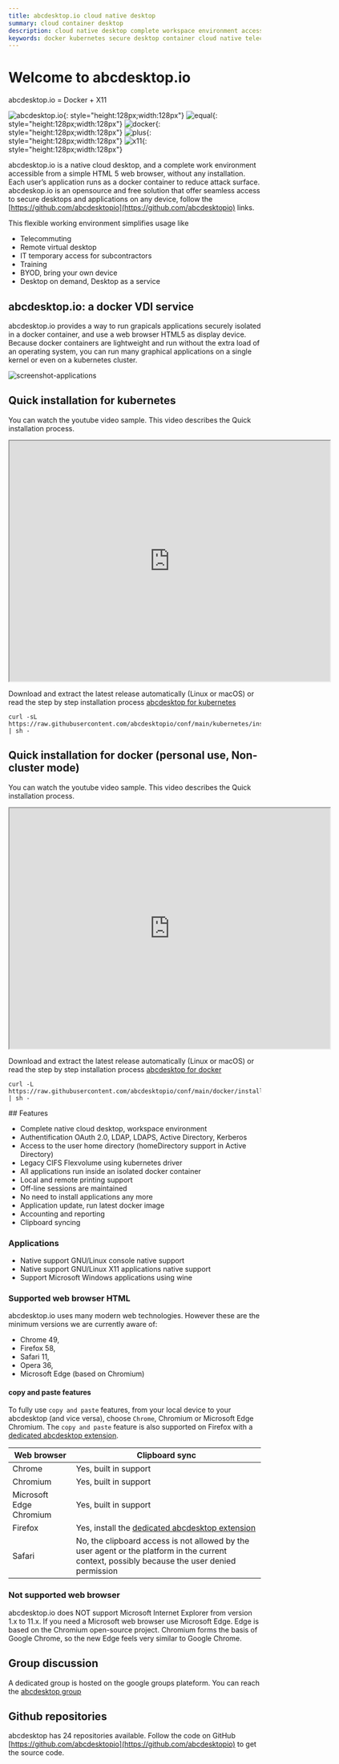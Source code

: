 ```yaml
---
title: abcdesktop.io cloud native desktop
summary: cloud container desktop
description: cloud native desktop complete workspace environment accessible from a web browser
keywords: docker kubernetes secure desktop container cloud native telecommuting remove virtual on demand vdi vnc digital workspace reduce attack surface byod bring your own device reduce attack surface novnc rdp citrix 
---
```


# Welcome to abcdesktop.io 

abcdesktop.io = Docker + X11

![abcdesktop.io](img/logo.svg){: style="height:128px;width:128px"}
![equal](img/equals.svg){: style="height:128px;width:128px"}
![docker](img/docker-logo.svg){: style="height:128px;width:128px"}
![plus](img/plus.svg){: style="height:128px;width:128px"}
![x11](img/x11logo.svg){: style="height:128px;width:128px"}


abcdesktop.io is a native cloud desktop, and a complete work environment accessible from a simple HTML 5 web browser, without any installation.  Each user’s application runs as a docker container to reduce attack surface.
abcdeskop.io is an opensource and free solution that offer seamless access to secure desktops and applications on any device, follow the [https://github.com/abcdesktopio](https://github.com/abcdesktopio) links.

This flexible working environment simplifies usage like

- Telecommuting
- Remote virtual desktop 
- IT temporary access for subcontractors
- Training  
- BYOD, bring your own device
- Desktop on demand, Desktop as a service


## abcdesktop.io: a docker VDI service

abcdesktop.io provides a way to run grapicals applications securely isolated in a docker container, and use a web browser HTML5 as display device. Because docker containers are lightweight and run without the extra load of an operating system, you can run many graphical applications on a single kernel or even on a kubernetes cluster.

![screenshot-applications](img/screenshot-applications.png)

## Quick installation for kubernetes
You can watch the youtube video sample. This video describes the Quick installation process.

<iframe width="640" height="480" src="https://www.youtube.com/embed/KpjG4ksoGNI" allow="accelerometer; autoplay; encrypted-media; gyroscope; picture-in-picture" allowfullscreen> </iframe>

Download and extract the latest release automatically (Linux or macOS) or read the step by step installation process [abcdesktop for kubernetes](/setup/kubernetes_abcdesktop/)

```
curl -sL https://raw.githubusercontent.com/abcdesktopio/conf/main/kubernetes/install.sh | sh -
```

## Quick installation for docker (personal use, Non-cluster mode)
You can watch the youtube video sample. This video describes the Quick installation process.

<iframe width="640" height="480" src="https://www.youtube.com/embed/_A80Sy9g28I" allow="accelerometer; autoplay; encrypted-media; gyroscope; picture-in-picture" allowfullscreen> </iframe>

Download and extract the latest release automatically (Linux or macOS) or read the step by step installation process [abcdesktop for docker](/setup/dockermode/)

```
curl -L https://raw.githubusercontent.com/abcdesktopio/conf/main/docker/install.sh | sh -
```

## Features

- Complete native cloud desktop, workspace environment
- Authentification OAuth 2.0, LDAP, LDAPS, Active Directory, Kerberos
- Access to the user home directory (homeDirectory support in Active Directory)
- Legacy CIFS Flexvolume using kubernetes driver 
- All applications run inside an isolated docker container
- Local and remote printing support 
- Off-line sessions are maintained
- No need to install applications any more
- Application update, run latest docker image
- Accounting and reporting 
- Clipboard syncing

### Applications

- Native support GNU/Linux console native support
- Native support GNU/Linux X11 applications native support
- Support Microsoft Windows applications using wine

### Supported web browser HTML

abcdesktop.io uses many modern web technologies. However these are the minimum versions we are currently aware of:

* Chrome 49, 
* Firefox 58, 
* Safari 11, 
* Opera 36,  
* Microsoft Edge (based on Chromium)

#### copy and paste features
To fully use `copy and paste` features, from your local device to your abcdesktop (and vice versa), choose `Chrome`, Chromium or  Microsoft Edge Chromium. The `copy and paste` feature is also supported on Firefox with a [dedicated abcdesktop extension](/common/firefox-extension).

| Web browser      | Clipboard sync                 |
|------------------|-------------------------------------|
|  Chrome     | Yes, built in support |
|  Chromium     | Yes, built in support  |
|  Microsoft Edge Chromium     | Yes, built in support  |
|  Firefox       | Yes, install the [dedicated abcdesktop extension](/common/firefox-extension)| 
|  Safari       | No, the clipboard access is not allowed by the user agent or the platform in the current context, possibly because the user denied permission| 

### Not supported web browser

abcdesktop.io does NOT support Microsoft Internet Explorer from version 1.x to 11.x. If you need a Microsoft web browser use Microsoft Edge. Edge is based on the Chromium open-source project. Chromium forms the basis of Google Chrome, so the new Edge feels very similar to Google Chrome.

## Group discussion 

A dedicated group is hosted on the google groups plateform. You can reach the [abcdesktop group](https://groups.google.com/g/abcdesktop)


## Github repositories
abcdesktop has 24 repositories available. Follow the code on GitHub [https://github.com/abcdesktopio](https://github.com/abcdesktopio) to get the source code.

